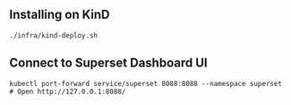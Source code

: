 ## Installing on KinD

```shell
./infra/kind-deploy.sh
```

## Connect to Superset Dashboard UI

```shell
kubectl port-forward service/superset 8088:8088 --namespace superset
# Open http://127.0.0.1:8088/
```